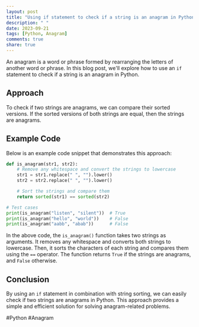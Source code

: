```yaml
---
layout: post
title: "Using if statement to check if a string is an anagram in Python"
description: " "
date: 2023-09-21
tags: [Python, Anagram]
comments: true
share: true
---
```


An anagram is a word or phrase formed by rearranging the letters of another word or phrase. In this blog post, we'll explore how to use an `if` statement to check if a string is an anagram in Python.

## Approach

To check if two strings are anagrams, we can compare their sorted versions. If the sorted versions of both strings are equal, then the strings are anagrams.

## Example Code

Below is an example code snippet that demonstrates this approach:

```python
def is_anagram(str1, str2):
    # Remove any whitespace and convert the strings to lowercase
    str1 = str1.replace(" ", "").lower()
    str2 = str2.replace(" ", "").lower()

    # Sort the strings and compare them
    return sorted(str1) == sorted(str2)

# Test cases
print(is_anagram("listen", "silent"))  # True
print(is_anagram("hello", "world"))    # False
print(is_anagram("aabb", "abab"))      # False
```

In the above code, the `is_anagram()` function takes two strings as arguments. It removes any whitespace and converts both strings to lowercase. Then, it sorts the characters of each string and compares them using the `==` operator. The function returns `True` if the strings are anagrams, and `False` otherwise.

## Conclusion

By using an `if` statement in combination with string sorting, we can easily check if two strings are anagrams in Python. This approach provides a simple and efficient solution for solving anagram-related problems.

#Python #Anagram